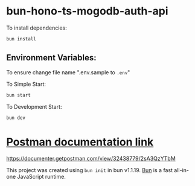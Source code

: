 # bun-hono-ts-mogodb-auth-api

To install dependencies:


```bash
bun install
```

## Environment Variables:
To ensure change file name  ".env.sample to `.env`" 

To Simple Start:

```bash
bun start
```
To Development Start:

```bash
bun dev
```

# [Postman documentation link](https://documenter.getpostman.com/view/32438779/2sA3QzYTbM)

https://documenter.getpostman.com/view/32438779/2sA3QzYTbM


This project was created using `bun init` in bun v1.1.19. [Bun](https://bun.sh) is a fast all-in-one JavaScript runtime.
